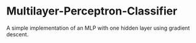 # Multilayer-Perceptron-Classifier
A simple implementation of an MLP with one hidden layer using gradient descent.

